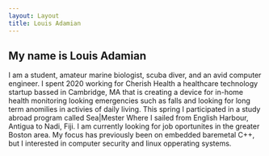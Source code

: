 ```yaml
---
layout: Layout
title: Louis Adamian
---
```



## My name is Louis Adamian

I am a student, amateur marine biologist, scuba diver, and an avid computer engineer. I spent 2020 working for Cherish Health a healthcare technology startup bassed in Cambridge, MA that is creating a device for in-home health monitoring looking emergencies such as falls and looking for long term anomilies in activies of daily living. This spring I participated in a study abroad program called Sea|Mester Where I sailed from English Harbour, Antigua to Nadi, Fiji. I am currently looking for job oportunites in the greater Boston area. My focus has previously been on embedded baremetal C++, but I interested in computer security and linux opperating systems. 
<Social />